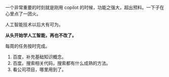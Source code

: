 
一个非常重要的时刻就是刚用 copilot 的时候，功能之强大，超出预料。一下子在心里点了一团火。    

人工智能技术以后大有可为。   

**从头开始学人工智能，再也不改了。**    

每周的任务按时完成。   

1. 百度，补充基础知识概念。
2. 百度。搜索相关代码，搜索都有什么成熟的方法。
3. 看公司项目，哪里用到了。   

